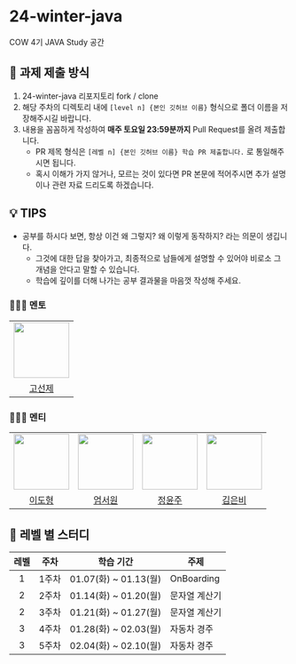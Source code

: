 # 24-winter-java
COW 4기 JAVA Study 공간

## 📒 과제 제출 방식
1. 24-winter-java 리포지토리 fork / clone
2. 해당 주차의 디렉토리 내에 `[level n] {본인 깃허브 이름}` 형식으로 폴더 이름을 저장해주시길 바랍니다.
3. 내용을 꼼꼼하게 작성하여 **매주 토요일 23:59분까지** Pull Request를 올려 제출합니다.
    * PR 제목 형식은 `[레벨 n] {본인 깃허브 이름} 학습 PR 제출합니다.` 로 통일해주시면 됩니다.
    * 혹시 이해가 가지 않거나, 모르는 것이 있다면 PR 본문에 적어주시면 추가 설명이나 관련 자료 드리도록 하겠습니다.

## 💡 TIPS
* 공부를 하시다 보면, 항상 이건 왜 그렇지? 왜 이렇게 동작하지? 라는 의문이 생깁니다.
    * 그것에 대한 답을 찾아가고, 최종적으로 남들에게 설명할 수 있어야 비로소 그 개념을 안다고 말할 수 있습니다.
    * 학습에 깊이를 더해 나가는 공부 결과물을 마음껏 작성해 주세요.

### 👩‍👧‍👦 멘토

<center>
<table  width="100%">
  <tr>
    <td  align="center">
      <img  src="https://avatars.githubusercontent.com/u/127813439?v=4"  width="100px;"  alt=""/>
    </td>
  </tr>
  <tr>
    <td align="center">
        <a href="https://github.com/KoSeonJe">
            <div>고선제</div>
        </a>
    </td>
  </tr>
</table>
</center>

### 👩‍👧‍👦 멘티

<center>
<table  width="100%">
  <tr>
    <td  align="center">
      <img  src="https://avatars.githubusercontent.com/u/162001536?v=4"  width="100px;"  alt=""/>
    </td>
    <td  align="center">
      <img  src="https://avatars.githubusercontent.com/u/193906615?v=4"  width="100px;"  alt=""/>
    </td>
    <td  align="center">
      <img  src="https://avatars.githubusercontent.com/u/183572769?v=4"  width="100px;"  alt=""/>
    </td>
    <td  align="center">
      <img  src="https://avatars.githubusercontent.com/u/193850321?v=4"  width="100px;"  alt=""/>
    </td>
  </tr>
  <tr>
    <td align="center">
        <a href="https://github.com/naturalboy7690">
            <div>이도형</div>
        </a>
    </td>
    <td align="center">
        <a href="https://github.com/umSW">
            <div>엄서원</div>
        </a>
    </td>
    <td align="center">
        <a href="https://github.com/dbswn0">
            <div>정윤주</div>
        </a>
    </td>
    <td align="center">
        <a href="https://github.com/eunbibibi">
            <div>김은비</div>
        </a>
    </td>
  </tr>
</table>
</center>

## 📖 레벨 별 스터디

| 레벨 |   주차   | 학습 기간                    | 주제 |
|:-----:|:--------:|-----------------------|---|
|   1  |   1주차   | 01.07(화) ~ 01.13(월)         | OnBoarding |
|   2  |   2주차   | 01.14(화) ~ 01.20(월)      | 문자열 계산기 |
|   2    |   3주차   | 01.21(화) ~ 01.27(월)          | 문자열 계산기 |
|   3   |   4주차   | 01.28(화) ~ 02.03(월)        | 자동차 경주 |
|   3   |   5주차   | 02.04(화) ~ 02.10(월)           | 자동차 경주 |
